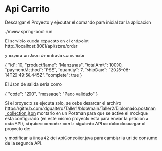 # Api Carrito

Descargar el Proyecto y ejecutar el comando para inicializar la aplicacion

./mvnw spring-boot:run

El servicio queda expuesto en el endpoint: http://localhost:8081/api/store/order

y espera un Json de entrada como este

 {
  "id": 10,
  "productName": "Manzanas",
  "totalAmtt": 10000,
  "paymentMethod": "PSE",
  "quantity": 7,
  "shipDate": "2025-08-14T20:49:56.445Z",
  "complete": true
} 

El Json de salida seria como 

{
    "code": "200",
    "message": "Pago validado"
}

Si el proyecto se ejecuta solo, se debe desarcar el archivo https://github.com/idgualtero/Taller1/blob/main/Taller2/Diplomado.postman_collection.json montarlo en un Postman para que se active el mockque esta configurado (en este mismo proyecto esta para enviar la peticion a esta API), si quiere conectar con la siguiente API se debe descargar el proyecto de:

y modificar la linea 42 del ApiController.java para cambiar la url de consumo de la segunda API.
